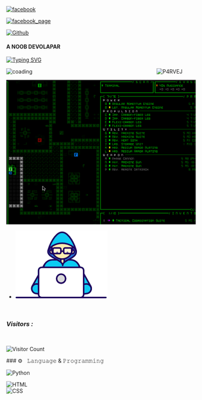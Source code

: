 [![facebook](https://img.shields.io/badge/Facebook-3b5998?style=for-the-badge&logo=facebook)](https://www.facebook.com/mdjosimuddin198)
 
[![facebook_page](https://img.shields.io/badge/Facebook-3b5998?style=for-the-badge&logo=facebook)](https://www.facebook.com/mdjosimuddin198)
 
 
 
 [![Github](https://img.shields.io/badge/Github-525252?style=for-the-badge&logo=github)](https://github.com/mdjosimuddin19)
 
</h3>
 
#### A NOOB DEVOLAPAR


[![Typing SVG](https://readme-typing-svg.herokuapp.com?font=Neuton&size=25&color=30FF40&background=000000¢er=true&vCenter=true&width=360&height=60&lines=Hello+World%2C+I'm+SK+JOSIM+Here+🤙;𝙸𝚃'𝚜+𝙽𝙾𝚃+𝙰+𝙹𝚄𝚂𝚃+𝙽𝙰𝙼𝙴+𝙱𝚁𝙾+🥱;𝙸𝚃'𝚜+𝙰+𝙱𝚁𝙰𝙽𝙳+🔥;Respect+SK+JOSIM+🥀;Today+I+Will+Tell+You+😇;Please+Follow+My+GitHub+🙏;Thanks+My+All+Friend+🤙+🥰;Love+From+Bangladesh🇧🇩)](https://git.io/typing-svg)


<img align="left" alt="coading" width="400" src="https://avatars.githubusercontent.com/u/137306125?v=4">
 

 
![P4RVEJ](https://user-images.githubusercontent.com/87250241/154004616-9ada377d-645e-4146-b521-07a16bc7900b.gif)
 
 
![Alt text](https://github.com/MRVIVEK-CODER/MRVIVEK-CODER/raw/main/md7Oqrf.gif)
 
 
- ![Alt text](https://github.com/MRVIVEK-CODER/MRVIVEK-CODER/raw/main/Developer.gif)
 
 ​<h3><b><i>Visitors :</i></b></h3> 
  
 ​<br> 
  
  
 ​![​Visitor Count​](https://profile-counter.glitch.me/mdjosimuddin19/count.svg)
 
###​ ​⚙️ ​ ​ 𝙻𝚊𝚗𝚐𝚞𝚊𝚐𝚎 & 𝙿𝚛𝚘𝚐𝚛𝚊𝚖𝚖𝚒𝚗𝚐
  
![Python](https://img.shields.io/badge/-Python-05122A?style=flat&logo=python)​ 

![​HTML​](https://img.shields.io/badge/-HTML-05122A?style=flat&logo=HTML5)​   
![​CSS​](https://img.shields.io/badge/-CSS-05122A?style=flat&logo=CSS3&logoColor=1572B6)​  

 
